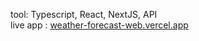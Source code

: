 tool: Typescript, React, NextJS, API<br/>
live app : [weather-forecast-web.vercel.app](https://weather-forecast-web.vercel.app/)
